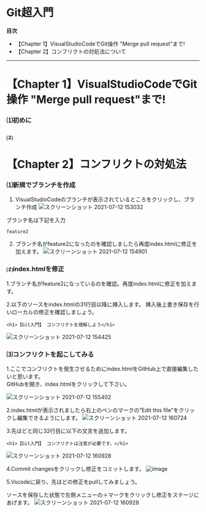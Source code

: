 

# Git超入門
<!-- START doctoc generated TOC please keep comment here to allow auto update -->
<!-- DON'T EDIT THIS SECTION, INSTEAD RE-RUN doctoc TO UPDATE -->
**目次**

- 【Chapter 1】VisualStudioCodeでGit操作 "Merge pull request"まで!
- 【Chapter 2】コンフリクトの対処法について

<!-- END doctoc generated TOC please keep comment here to allow auto update -->


***
# 【Chapter 1】VisualStudioCodeでGit操作 "Merge pull request"まで!


### ⑴初めに


### ⑵

# 【Chapter 2】コンフリクトの対処法

### ⑴新規でブランチを作成
1.  VisualStudioCodeのブランチが表示されているところをクリックし、ブランチ作成
![スクリーンショット 2021-07-12 153032](https://user-images.githubusercontent.com/60914189/125241195-1ecdd380-e326-11eb-8cb0-1b67b4ce66ac.png)


ブランチ名は下記を入力
```
feature2
```
2. ブランチ名がfeature2になったのを確認しましたら再度index.htmlに修正を加えます。
![スクリーンショット 2021-07-12 154901](https://user-images.githubusercontent.com/60914189/125243198-baf8da00-e328-11eb-9ddb-20dcf51affc1.png)

### ⑵index.htmlを修正
1.ブランチ名がfeature2になっているのを確認。再度index.htmlに修正を加えます。

2.以下のソースをindex.htmlの31行目以降に挿入します。
挿入後上書き保存を行いローカルの修正を確認しましょう。
```
<h1>【Git入門】 コンフリクトを理解しよう</h1>
```
![スクリーンショット 2021-07-12 154425](https://user-images.githubusercontent.com/60914189/125242781-170f2e80-e328-11eb-9715-54c4ad45b955.png)

### ⑶コンフリクトを起こしてみる
1.ここでコンフリクトを発生させるためにindex.htmlをGitHub上で直接編集したいと思います。
<br>GitHubを開き、index.htmlをクリックして下さい。

![スクリーンショット 2021-07-12 155402](https://user-images.githubusercontent.com/60914189/125243758-79b4fa00-e329-11eb-8fd9-d94548675985.png)


2.index.htmlが表示されましたら右上のペンのマークの”Edit this file”をクリックし編集できるようにします。
![スクリーンショット 2021-07-12 160724](https://user-images.githubusercontent.com/60914189/125245307-6145df00-e32b-11eb-9d05-840f8716644b.png)

3.先ほどと同じ32行目に以下の文言を追加します。
```
<h1>【Git入門】 コンフリクトは注意が必要です。</h1>
```
![スクリーンショット 2021-07-12 160928](https://user-images.githubusercontent.com/60914189/125245491-981bf500-e32b-11eb-8935-7094f250cd2c.png)

4.Commit changesをクリックし修正をコミットします。
![image](https://user-images.githubusercontent.com/60914189/125245636-c568a300-e32b-11eb-9fa2-2d500df566d1.png)

5.Vscodeに戻り、先ほどの修正をpullしてみましょう。

ソースを保存した状態で左側メニューの＋マークをクリックし修正をステージにあげます。
![スクリーンショット 2021-07-12 160928](https://user-images.githubusercontent.com/60914189/125245809-f8129b80-e32b-11eb-826c-730a0720ffb7.png)



